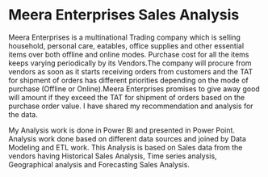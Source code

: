 # Meera Enterprises Sales Analysis

Meera Enterprises is a multinational Trading company which is selling household, personal care, eatables, office supplies and other essential items over both offline and online modes. Purchase cost for all the items keeps varying periodically by its Vendors.The company will procure from vendors as soon as it starts receiving orders from customers and the TAT for shipment of orders has different priorities depending on the mode of purchase (Offline or Online).Meera Enterprises promises to give away good will amount if they exceed the TAT for shipment of orders based on the purchase order value. I have shared my recommendation and analysis for the data.

My Analysis work is done in Power BI and presented in Power Point. Analysis work done based on different data sources and joined by Data Modeling and ETL work. This Analysis is based on Sales data from the vendors having Historical Sales Analysis, Time series analysis, Geographical analysis and Forecasting Sales Analysis.
